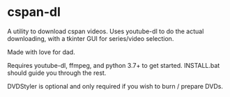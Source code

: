 # cspan-dl
A utility to download cspan videos. Uses youtube-dl to do the actual downloading, with a tkinter GUI for series/video selection. 

Made with love for dad.

Requires youtube-dl, ffmpeg, and python 3.7+ to get started. INSTALL.bat should guide you through the rest.

DVDStyler is optional and only required if you wish to burn / prepare DVDs. 

